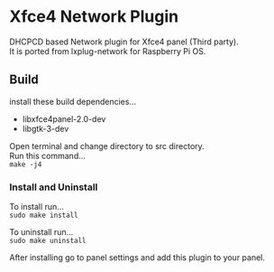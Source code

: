 # Xfce4 Network Plugin
DHCPCD based Network plugin for Xfce4 panel (Third party).  
It is ported from lxplug-network for Raspberry Pi OS.  

## Build
install these build dependencies...  
* libxfce4panel-2.0-dev  
* libgtk-3-dev  

Open terminal and change directory to src directory.  
Run this command...  
`make -j4`  

### Install and Uninstall
To install run...  
`sudo make install`  

To uninstall run...  
`sudo make uninstall`  

After installing go to panel settings and add this plugin to your panel.  
